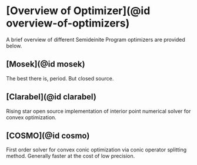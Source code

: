 # [Overview of Optimizer](@id overview-of-optimizers)
A brief overview of different Semideinite Program optimizers are provided below.

## [Mosek](@id mosek)
The best there is, period. But closed source.


## [Clarabel](@id clarabel)
Rising star open source implementation of interior
point numerical solver for convex optimization.


## [COSMO](@id cosmo)
First order solver for convex conic optimization via conic
operator splitting method. Generally faster at the cost of low precision.
